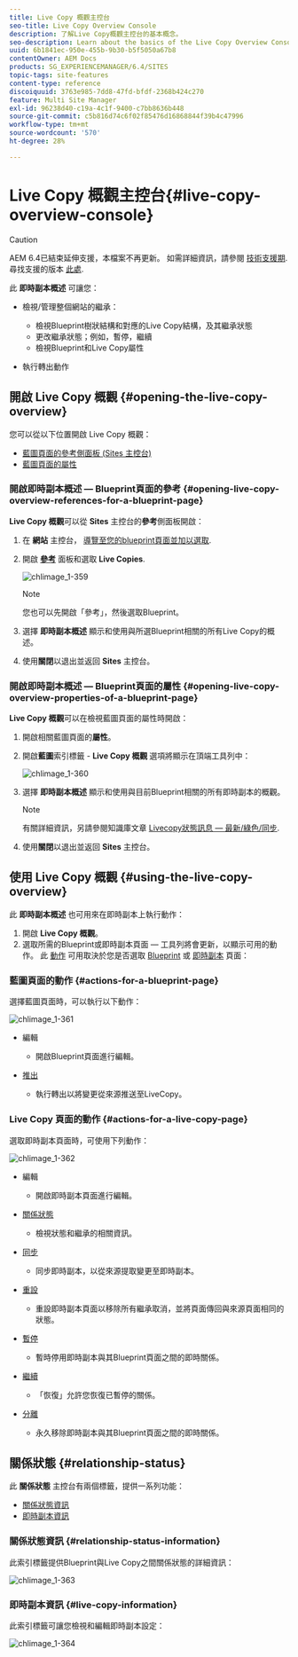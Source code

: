 ```yaml
---
title: Live Copy 概觀主控台
seo-title: Live Copy Overview Console
description: 了解Live Copy概觀主控台的基本概念。
seo-description: Learn about the basics of the Live Copy Overview Console.
uuid: 6b1841ec-950e-455b-9b30-b5f5050a67b8
contentOwner: AEM Docs
products: SG_EXPERIENCEMANAGER/6.4/SITES
topic-tags: site-features
content-type: reference
discoiquuid: 3763e985-7dd8-47fd-bfdf-2368b424c270
feature: Multi Site Manager
exl-id: 96238d40-c19a-4c1f-9400-c7bb8636b448
source-git-commit: c5b816d74c6f02f85476d16868844f39b4c47996
workflow-type: tm+mt
source-wordcount: '570'
ht-degree: 28%

---
```


# Live Copy 概觀主控台{#live-copy-overview-console}

>[!CAUTION]
>
>AEM 6.4已結束延伸支援，本檔案不再更新。 如需詳細資訊，請參閱 [技術支援期](https://helpx.adobe.com//tw/support/programs/eol-matrix.html). 尋找支援的版本 [此處](https://experienceleague.adobe.com/docs/).

此 **即時副本概述** 可讓您：

* 檢視/管理整個網站的繼承：

   * 檢視Blueprint樹狀結構和對應的Live Copy結構，及其繼承狀態
   * 更改繼承狀態；例如，暫停，繼續
   * 檢視Blueprint和Live Copy屬性

* 執行轉出動作

## 開啟 Live Copy 概觀 {#opening-the-live-copy-overview}

您可以從以下位置開啟 Live Copy 概觀：

* [藍圖頁面的參考側面板 (Sites 主控台)](#opening-live-copy-overview-references-for-a-blueprint-page)
* [藍圖頁面的屬性](#opening-live-copy-overview-properties-of-a-blueprint-page)

### 開啟即時副本概述 — Blueprint頁面的參考 {#opening-live-copy-overview-references-for-a-blueprint-page}

**Live Copy 概觀**&#x200B;可以從 **Sites** 主控台的&#x200B;**參考**&#x200B;側面板開啟：

1. 在 **網站** 主控台， [導覽至您的blueprint頁面並加以選取](/help/sites-authoring/basic-handling.md#viewing-and-selecting-resources).
1. 開啟 **[參考](/help/sites-authoring/basic-handling.md#references)** 面板和選取 **Live Copies**.

   ![chlimage_1-359](assets/chlimage_1-359.png)

   >[!NOTE]
   >
   >您也可以先開啟「參考」，然後選取Blueprint。

1. 選擇 **即時副本概述** 顯示和使用與所選Blueprint相關的所有Live Copy的概述。
1. 使用&#x200B;**關閉**&#x200B;以退出並返回 **Sites** 主控台。

### 開啟即時副本概述 — Blueprint頁面的屬性 {#opening-live-copy-overview-properties-of-a-blueprint-page}

**Live Copy 概觀**&#x200B;可以在檢視藍圖頁面的屬性時開啟：

1. 開啟相關藍圖頁面的&#x200B;**屬性**。
1. 開啟&#x200B;**藍圖**&#x200B;索引標籤 - **Live Copy 概觀** 選項將顯示在頂端工具列中：

   ![chlimage_1-360](assets/chlimage_1-360.png)

1. 選擇 **即時副本概述** 顯示和使用與目前Blueprint相關的所有即時副本的概觀。

   >[!NOTE]
   >
   >有關詳細資訊，另請參閱知識庫文章 [Livecopy狀態訊息 — 最新/綠色/同步](https://helpx.adobe.com/experience-manager/kb/livecopy-status-message---up-to-date-green-in-sync.html).

1. 使用&#x200B;**關閉**&#x200B;以退出並返回 **Sites** 主控台。

## 使用 Live Copy 概觀 {#using-the-live-copy-overview}

此 **即時副本概述** 也可用來在即時副本上執行動作：

1. 開啟 **Live Copy 概觀**。
1. 選取所需的Blueprint或即時副本頁面 — 工具列將會更新，以顯示可用的動作。 此 [動作](/help/sites-administering/msm.md#terms-used) 可用取決於您是否選取 [Blueprint](#actions-for-a-blueprint-page) 或 [即時副本](#actions-for-a-live-copy-page) 頁面：

### 藍圖頁面的動作 {#actions-for-a-blueprint-page}

選擇藍圖頁面時，可以執行以下動作：

![chlimage_1-361](assets/chlimage_1-361.png)

* 編輯

   * 開啟Blueprint頁面進行編輯。

* [推出](/help/sites-administering/msm.md#rollout-and-synchronize)

   * 執行轉出以將變更從來源推送至LiveCopy。

### Live Copy 頁面的動作 {#actions-for-a-live-copy-page}

選取即時副本頁面時，可使用下列動作：

![chlimage_1-362](assets/chlimage_1-362.png)

* 編輯

   * 開啟即時副本頁面進行編輯。

* [關係狀態](#relationship-status)

   * 檢視狀態和繼承的相關資訊。

* [同步](/help/sites-administering/msm.md#rollout-and-synchronize)

   * 同步即時副本，以從來源提取變更至即時副本。

* [重設](/help/sites-administering/msm-livecopy.md#resetting-a-live-copy-page)

   * 重設即時副本頁面以移除所有繼承取消，並將頁面傳回與來源頁面相同的狀態。

* [暫停](/help/sites-administering/msm.md#suspending-and-cancelling-inheritance-and-synchronization)

   * 暫時停用即時副本與其Blueprint頁面之間的即時關係。

* [繼續](/help/sites-administering/msm-livecopy.md#resuming-inheritance-for-a-page)

   * 「恢復」允許您恢復已暫停的關係。

* [分離](/help/sites-administering/msm.md#detaching-a-live-copy)

   * 永久移除即時副本與其Blueprint頁面之間的即時關係。

## 關係狀態 {#relationship-status}

此 **關係狀態** 主控台有兩個標籤，提供一系列功能：

* [關係狀態資訊](#relationship-status-information)
* [即時副本資訊](#live-copy-information)

### 關係狀態資訊 {#relationship-status-information}

此索引標籤提供Blueprint與Live Copy之間關係狀態的詳細資訊：

![chlimage_1-363](assets/chlimage_1-363.png)

### 即時副本資訊 {#live-copy-information}

此索引標籤可讓您檢視和編輯即時副本設定：

![chlimage_1-364](assets/chlimage_1-364.png)
